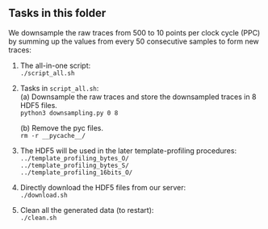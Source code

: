 ## Tasks in this folder

We downsample the raw traces from 500 to 10 points per clock cycle (PPC) by summing up the values from every 50 consecutive samples to form new traces:

1. The all-in-one script:  
	`./script_all.sh`  

2. Tasks in `script_all.sh`:  
	(a) Downsample the raw traces and store the downsampled traces in 8 HDF5 files.  
		`python3 downsampling.py 0 8`  

	(b) Remove the pyc files.  
		`rm -r __pycache__/`  

3. The HDF5 will be used in the later template-profiling procedures:  
	`../template_profiling_bytes_O/`  
	`../template_profiling_bytes_S/`  
	`../template_profiling_16bits_O/`  

4. Directly download the HDF5 files from our server:  
	`./download.sh`  

5. Clean all the generated data (to restart):  
	`./clean.sh`  




